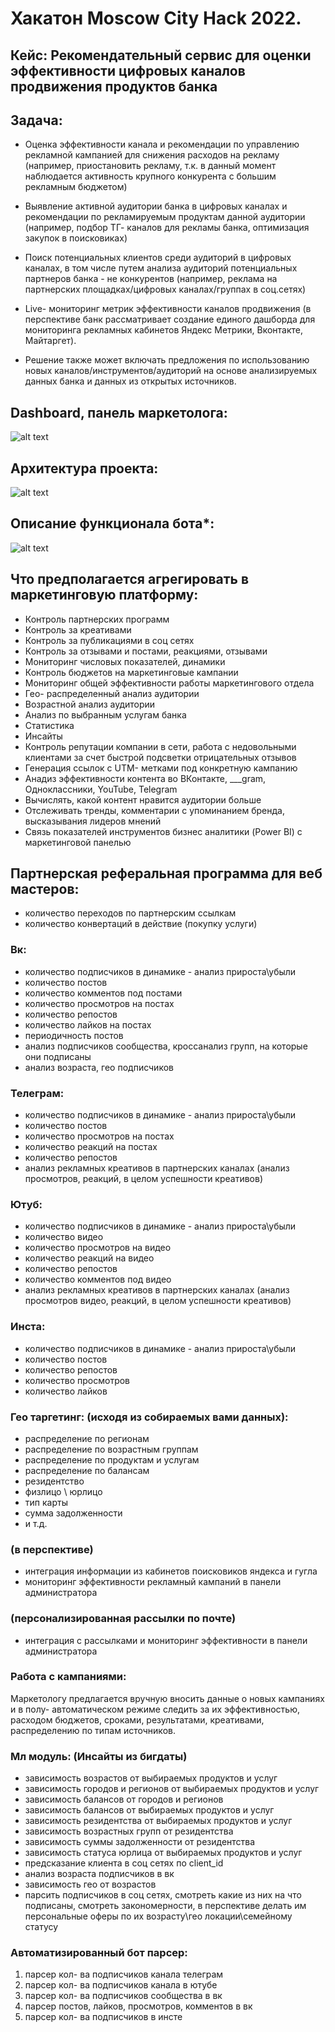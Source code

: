 # Хакатон Moscow City Hack 2022.

## Кейс: Рекомендательный сервис для оценки эффективности цифровых каналов продвижения продуктов банка
## Задача: 
- Оценка эффективности канала и рекомендации по управлению рекламной
кампанией для снижения расходов на рекламу (например, приостановить рекламу, т.к.
в данный момент наблюдается активность крупного конкурента с большим рекламным
бюджетом)

- Выявление активной аудитории банка в цифровых каналах и рекомендации
по рекламируемым продуктам данной аудитории (например, подбор ТГ- каналов для
рекламы банка, оптимизация закупок в поисковиках)
- Поиск потенциальных клиентов среди аудиторий в цифровых каналах, в том
числе путем анализа аудиторий потенциальных партнеров банка -  не конкурентов
(например, реклама на партнерских площадках/цифровых каналах/группах в соц.сетях)

- Live- мониторинг метрик эффективности каналов продвижения (в перспективе
банк рассматривает создание единого дашборда для мониторинга рекламных
кабинетов Яндекс Метрики, Вконтакте, Майтаргет).

- Решение также может включать предложения по использованию новых
каналов/инструментов/аудиторий на основе анализируемых данных банка и данных из
открытых источников.

## Dashboard, панель маркетолога:
![alt text](https://github.com/progressionnetwork/case4_uralsib/blob/main/screenshots/dashboard.png?raw=true)

## Архитектура проекта:
![alt text](https://github.com/progressionnetwork/case4_uralsib/blob/main/screenshots/project_arch.png?raw=true)

## Описание функционала бота*:
![alt text](https://github.com/progressionnetwork/case4_uralsib/blob/main/screenshots/bot_parsing_agregation.png?raw=true)

## Что предполагается агрегировать в маркетинговую платформу:

- Контроль партнерских программ
- Контроль за креативами
- Контроль за публикациями в соц сетях
- Контроль за отзывами и постами, реакциями, отзывами
- Мониторинг числовых показателей, динамики
- Контроль бюджетов на маркетинговые кампании
- Мониторинг общей эффективности работы маркетингового отдела
- Гео- распределенный анализ аудитории
- Возрастной анализ аудитории
- Анализ по выбранным услугам банка
- Статистика
- Инсайты
- Контроль репутации компании в сети, работа с недовольными клиентами за счет быстрой подсветки отрицательных отзывов
- Генерация ссылок с UTM- метками под конкретную кампанию
- Анадиз эффективности контента во ВКонтакте, ___gram, Одноклассники, YouTube, Telegram
- Вычислять, какой контент нравится аудитории больше
- Отслеживать тренды, комментарии с упоминанием бренда, высказывания лидеров мнений
- Связь показателей инструментов бизнес аналитики (Power BI) c маркетинговой панелью

## Партнерская реферальная программа для веб мастеров:
- количество переходов по партнерским ссылкам
- количество конвертаций в действие (покупку услуги)

### Вк:
- количество подписчиков в динамике -  анализ прироста\убыли
- количество постов
- количество комментов под постами
- количество просмотров на постах
- количество репостов
- количество лайков на постах
- периодичность постов
- анализ подписчиков сообщества, кроссанализ групп, на которые они подписаны
- анализ возраста, гео подписчиков

### Телеграм:
- количество подписчиков в динамике -  анализ прироста\убыли
- количество постов
- количество просмотров на постах
- количество реакций на постах
- количество репостов
- анализ рекламных креативов в партнерских каналах (анализ просмотров, реакций, в целом успешности креативов)

### Ютуб:
- количество подписчиков в динамике -  анализ прироста\убыли
- количество видео
- количество просмотров на видео
- количество реакций на видео
- количество репостов
- количество комментов под видео
- анализ рекламных креативов в партнерских каналах (анализ просмотров видео, реакций, в целом успешности креативов)

### Инста:
- количество подписчиков в динамике -  анализ прироста\убыли
- количество постов
- количество репостов
- количество просмотров
- количество лайков

### Гео таргетинг: (исходя из собираемых вами данных):
- распределение по регионам
- распределение по возрастным группам
- распределение по продуктам и услугам
- распределение по балансам
- резидентство
- физлицо \ юрлицо
- тип карты
- сумма задолженности
- и т.д.

### (в перспективе)
- интеграция информации из кабинетов поисковиков яндекса и гугла
- мониторинг эффективности рекламный кампаний в панели администратора

### (персонализированная рассылки по почте)
- интеграция с рассылками и мониторинг эффективности в панели администратора

### Работа с кампаниями:
Маркетологу предлагается вручную вносить данные о новых кампаниях и в полу- автоматическом режиме следить за их эффективностью, расходом бюджетов, сроками, результатами, креативами, распределению по типам источников.

### Мл модуль: (Инсайты из бигдаты)
-  зависимость возрастов от выбираемых продуктов и услуг
-  зависимость городов и регионов от выбираемых продуктов и услуг
-  зависимость балансов от городов и регионов
-  зависимость балансов от выбираемых продуктов и услуг
-  зависимость резидентства от выбираемых продуктов и услуг
-  зависимость возрастных групп от резидентства
-  зависимость суммы задолженности от резидентства
-  зависимость статуса юрлица от выбираемых продуктов и услуг
-  предсказание клиента в соц сетях по client_id
-  анализ возраста подписчиков в вк
-  зависимость гео от возрастов
-  парсить подписчиков в соц сетях, смотреть какие из них на что подписаны, смотреть закономерности, в перспективе делать им персональные оферы по их возрасту\гео локации\семейному статусу

### Автоматизированный бот парсер:
1. парсер кол- ва подписчиков канала телеграм
2. парсер кол- ва подписчиков канала в ютубе
3. парсер кол- ва подписчиков сообщества в вк
4. парсер постов, лайков, просмотров, комментов в вк
5. парсер кол- ва подписчиков в инсте
